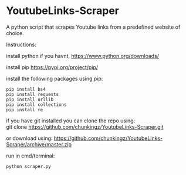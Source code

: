 # YoutubeLinks-Scraper
A python script that scrapes Youtube links from a predefined website of choice.

Instructions:

install python if you havnt, https://www.python.org/downloads/

install pip https://pypi.org/project/pip/

install the following packages using pip:
```
pip install bs4
pip install requests
pip install urllib
pip install collections
pip install re
```
if you have git installed you can clone the repo using:  
git clone https://github.com/chunkingz/YoutubeLinks-Scraper.git

or download using:
https://github.com/chunkingz/YoutubeLinks-Scraper/archive/master.zip

run in cmd/terminal:
```
python scraper.py
```
